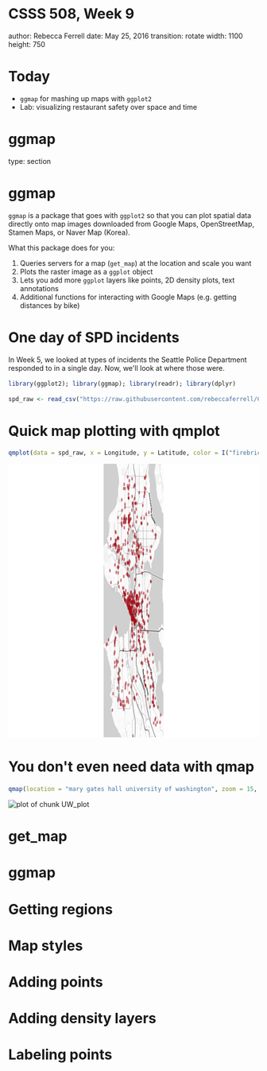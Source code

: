 CSSS 508, Week 9
===
author: Rebecca Ferrell
date: May 25, 2016
transition: rotate
width: 1100
height: 750


Today
===

* `ggmap` for mashing up maps with `ggplot2`
* Lab: visualizing restaurant safety over space and time


ggmap
===
type: section


ggmap
===

`ggmap` is a package that goes with `ggplot2` so that you can plot spatial data directly onto map images downloaded from Google Maps, OpenStreetMap, Stamen Maps, or Naver Map (Korea).

What this package does for you:

1. Queries servers for a map (`get_map`) at the location and scale you want
2. Plots the raster image as a `ggplot` object
3. Lets you add more `ggplot` layers like points, 2D density plots, text annotations
4. Additional functions for interacting with Google Maps (e.g. getting distances by bike)


One day of SPD incidents
===

In Week 5, we looked at types of incidents the Seattle Police Department responded to in a single day. Now, we'll look at where those were.


```r
library(ggplot2); library(ggmap); library(readr); library(dplyr)
```


```r
spd_raw <- read_csv("https://raw.githubusercontent.com/rebeccaferrell/CSSS508/master/Seattle_Police_Department_911_Incident_Response.csv")
```

Quick map plotting with qmplot
===


```r
qmplot(data = spd_raw, x = Longitude, y = Latitude, color = I("firebrick"), alpha = I(0.5))
```

<img src="slides_week_9-figure/quick_plot-1.png" title="plot of chunk quick_plot" alt="plot of chunk quick_plot" width="1100px" height="550px" />


You don't even need data with qmap
===


```r
qmap(location = "mary gates hall university of washington", zoom = 15, maptype = "watercolor", source = "stamen")
```

<img src="slides_week_9-figure/UW_plot-1.png" title="plot of chunk UW_plot" alt="plot of chunk UW_plot" width="1100px" height="550px" />

get_map
===

ggmap
===


Getting regions
===

Map styles
===

Adding points
===

Adding density layers
===

Labeling points
===
